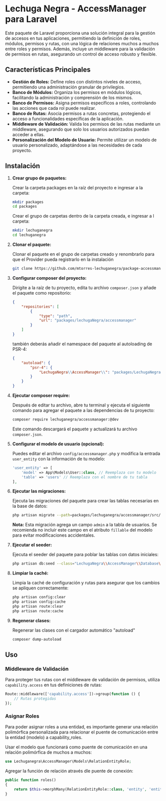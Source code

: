 # Lechuga Negra - AccessManager para Laravel

Este paquete de Laravel proporciona una solución integral para la gestión de accesos en tus aplicaciones, permitiendo la definición de roles, módulos, permisos y rutas, con una lógica de relaciones muchos a muchos entre roles y permisos. Además, incluye un middleware para la validación de permisos en rutas, asegurando un control de acceso robusto y flexible.

## Características Principales

* **Gestión de Roles:** Define roles con distintos niveles de acceso, permitiendo una administración granular de privilegios.
* **Banco de Módulos:** Organiza los permisos en módulos lógicos, facilitando la administración y comprensión de los mismos.
* **Banco de Permisos:** Asigna permisos específicos a roles, controlando las acciones que cada rol puede realizar.
* **Banco de Rutas:** Asocia permisos a rutas concretas, protegiendo el acceso a funcionalidades específicas de la aplicación.
* **Middleware de Validación:** Valida los permisos de las rutas mediante un middleware, asegurando que solo los usuarios autorizados puedan acceder a ellas.
* **Personalización del Modelo de Usuario:** Permite utilizar un modelo de usuario personalizado, adaptándose a las necesidades de cada proyecto.

## Instalación

1.  **Crear grupo de paquetes:**

    Crear la carpeta packages en la raíz del proyecto e ingresar a la carpeta:

    ```bash
    mkdir packages
    cd packages
    ```

    Crear el grupo de carpetas dentro de la carpeta creada, e ingresar a l carpeta:
    
    ```bash
    mkdir lechuganegra
    cd lechuganegra
    ```

2.  **Clonar el paquete:**

    Clonar el paquete en el grupo de carpetas creado y renombrarlo para que el Provider pueda registrarlo en la instalación

    ```bash
    git clone https://github.com/mtorres-lechuganegra/package-accessmanager.git accessmanager
    ```

3.  **Configurar composer del proyecto:**

    Dirígite a la raíz de tu proyecto, edita tu archivo `composer.json` y añade el paquete como repositorio:

    ```json
    {
        "repositories": [
            {
                "type": "path",
                "url": "packages/lechugaNegra/accessmanager"
            }
        ]
    }
    ```
    también deberás añadir el namespace del paquete al autoloading de PSR-4:

    ```json
    {
        "autoload": {
            "psr-4": {
                "LechugaNegra\\AccessManager\\": "packages/LechugaNegra/AccessManager/src/"
            }
        }
    }
    ```

4.  **Ejecutar composer require:**

    Después de editar tu archivo, abre tu terminal y ejecuta el siguiente comando para agregar el paquete a las dependencias de tu proyecto:

    ```bash
    composer require lechuganegra/accessmanager:@dev
    ```

    Este comando descargará el paquete y actualizará tu archivo `composer.json`.

5.  **Configurar el modelo de usuario (opcional):**

    Puedes editar el archivo `config/accessmanager.php` y modifica la entrada `user_entity` con la información de tu modelo:

    ```php
    'user_entity' => [
        'model' => App\Models\User::class, // Reemplaza con tu modelo
        'table' => 'users' // Reemplaza con el nombre de tu tabla
    ],
    ```

6.  **Ejecutar las migraciones:**

    Ejecuta las migraciones del paquete para crear las tablas necesarias en la base de datos:

    ```bash
    php artisan migrate --path=packages/lechuganegra/accessmanager/src/Database/Migrations
    ```

    **Nota:** Esta migración agrega un campo `admin` a la tabla de usuarios. Se recomienda no incluir este campo en el atributo `fillable` del modelo para evitar modificaciones accidentales.

7.  **Ejecutar el seeder:**

    Ejecuta el seeder del paquete para poblar las tablas con datos iniciales:

    ```bash
    php artisan db:seed --class="LechugaNegra\\AccessManager\\Database\\Seeders\\DatabaseSeeder"
    ```

8.  **Limpiar la caché:**

    Limpia la caché de configuración y rutas para asegurar que los cambios se apliquen correctamente:

    ```bash
    php artisan config:clear
    php artisan config:cache
    php artisan route:clear
    php artisan route:cache
    ```
    
9.  **Regenerar clases:**

    Regenerar las clases con el cargador automático "autoload"

    ```bash
    composer dump-autoload
    ```

## Uso

### Middleware de Validación

Para proteger tus rutas con el middleware de validación de permisos, utiliza `capability.access` en tus definiciones de rutas:

```php
Route::middleware(['capability.access'])->group(function () {
    // Rutas protegidas
});
```

### Asignar Roles

Para poder asignar roles a una entidad, es importante generar una relación polimórfica personalizada para relacionar el puente de comunicación entre la entidad (modelo) a capability_roles.

Usar el modelo que funcionará como puente de comunicación en una relación polimórfica de muchos a muchos:

```php
use Lechuganegra\AccessManager\Models\RelationEntityRole;
```

Agregar la función de relación através dle puente de conexión:

```php
public function roles()
{
    return $this->morphMany(RelationEntityRole::class, 'entity', 'entity_module', 'entity_id');
}
```